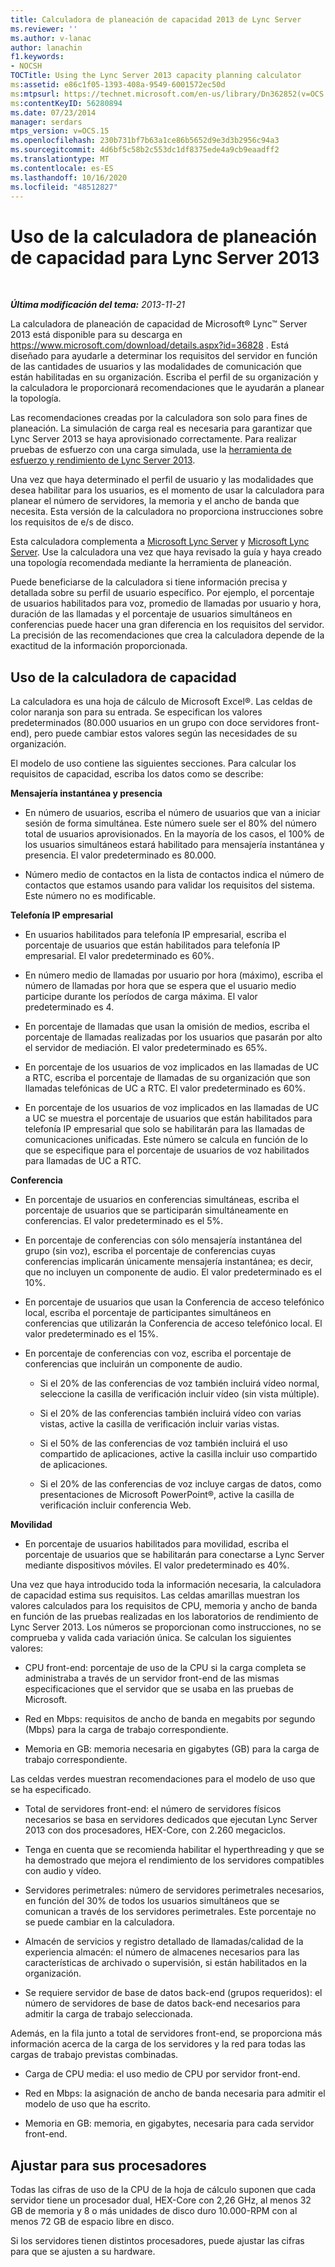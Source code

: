 ```yaml
---
title: Calculadora de planeación de capacidad 2013 de Lync Server
ms.reviewer: ''
ms.author: v-lanac
author: lanachin
f1.keywords:
- NOCSH
TOCTitle: Using the Lync Server 2013 capacity planning calculator
ms:assetid: e86c1f05-1393-408a-9549-6001572ec50d
ms:mtpsurl: https://technet.microsoft.com/en-us/library/Dn362852(v=OCS.15)
ms:contentKeyID: 56280894
ms.date: 07/23/2014
manager: serdars
mtps_version: v=OCS.15
ms.openlocfilehash: 230b731bf7b63a1ce86b5652d9e3d3b2956c94a3
ms.sourcegitcommit: 4d6bf5c58b2c553dc1df8375ede4a9cb9eaadff2
ms.translationtype: MT
ms.contentlocale: es-ES
ms.lasthandoff: 10/16/2020
ms.locfileid: "48512827"
---
```

# <a name="using-the-capacity-planning-calculator-for-lync-server-2013"></a>Uso de la calculadora de planeación de capacidad para Lync Server 2013

<div data-xmlns="http://www.w3.org/1999/xhtml">

<div class="topic" data-xmlns="http://www.w3.org/1999/xhtml" data-msxsl="urn:schemas-microsoft-com:xslt" data-cs="https://msdn.microsoft.com/">

<div data-asp="https://msdn2.microsoft.com/asp">



</div>

<div id="mainSection">

<div id="mainBody">

<span> </span>

_**Última modificación del tema:** 2013-11-21_

La calculadora de planeación de capacidad de Microsoft® Lync™ Server 2013 está disponible para su descarga en <https://www.microsoft.com/download/details.aspx?id=36828> . Está diseñado para ayudarle a determinar los requisitos del servidor en función de las cantidades de usuarios y las modalidades de comunicación que están habilitadas en su organización. Escriba el perfil de su organización y la calculadora le proporcionará recomendaciones que le ayudarán a planear la topología.

Las recomendaciones creadas por la calculadora son solo para fines de planeación. La simulación de carga real es necesaria para garantizar que Lync Server 2013 se haya aprovisionado correctamente. Para realizar pruebas de esfuerzo con una carga simulada, use la [herramienta de esfuerzo y rendimiento de Lync Server 2013](https://go.microsoft.com/fwlink/?linkid=282724).

Una vez que haya determinado el perfil de usuario y las modalidades que desea habilitar para los usuarios, es el momento de usar la calculadora para planear el número de servidores, la memoria y el ancho de banda que necesita. Esta versión de la calculadora no proporciona instrucciones sobre los requisitos de e/s de disco.

Esta calculadora complementa a [Microsoft Lync Server](https://go.microsoft.com/fwlink/?linkid=282725) y [Microsoft Lync Server](lync-server-2013-planning.md). Use la calculadora una vez que haya revisado la guía y haya creado una topología recomendada mediante la herramienta de planeación.

Puede beneficiarse de la calculadora si tiene información precisa y detallada sobre su perfil de usuario específico. Por ejemplo, el porcentaje de usuarios habilitados para voz, promedio de llamadas por usuario y hora, duración de las llamadas y el porcentaje de usuarios simultáneos en conferencias puede hacer una gran diferencia en los requisitos del servidor. La precisión de las recomendaciones que crea la calculadora depende de la exactitud de la información proporcionada.

<div>

## <a name="using-the-capacity-calculator"></a>Uso de la calculadora de capacidad

La calculadora es una hoja de cálculo de Microsoft Excel®. Las celdas de color naranja son para su entrada. Se especifican los valores predeterminados (80.000 usuarios en un grupo con doce servidores front-end), pero puede cambiar estos valores según las necesidades de su organización.

El modelo de uso contiene las siguientes secciones. Para calcular los requisitos de capacidad, escriba los datos como se describe:

**Mensajería instantánea y presencia**

  - En número de usuarios, escriba el número de usuarios que van a iniciar sesión de forma simultánea. Este número suele ser el 80% del número total de usuarios aprovisionados. En la mayoría de los casos, el 100% de los usuarios simultáneos estará habilitado para mensajería instantánea y presencia. El valor predeterminado es 80.000.

  - Número medio de contactos en la lista de contactos indica el número de contactos que estamos usando para validar los requisitos del sistema. Este número no es modificable.

**Telefonía IP empresarial**

  - En usuarios habilitados para telefonía IP empresarial, escriba el porcentaje de usuarios que están habilitados para telefonía IP empresarial. El valor predeterminado es 60%.

  - En número medio de llamadas por usuario por hora (máximo), escriba el número de llamadas por hora que se espera que el usuario medio participe durante los períodos de carga máxima. El valor predeterminado es 4.

  - En porcentaje de llamadas que usan la omisión de medios, escriba el porcentaje de llamadas realizadas por los usuarios que pasarán por alto el servidor de mediación. El valor predeterminado es 65%.

  - En porcentaje de los usuarios de voz implicados en las llamadas de UC a RTC, escriba el porcentaje de llamadas de su organización que son llamadas telefónicas de UC a RTC. El valor predeterminado es 60%.

  - En porcentaje de los usuarios de voz implicados en las llamadas de UC a UC se muestra el porcentaje de usuarios que están habilitados para telefonía IP empresarial que solo se habilitarán para las llamadas de comunicaciones unificadas. Este número se calcula en función de lo que se especifique para el porcentaje de usuarios de voz habilitados para llamadas de UC a RTC.

**Conferencia**

  - En porcentaje de usuarios en conferencias simultáneas, escriba el porcentaje de usuarios que se participarán simultáneamente en conferencias. El valor predeterminado es el 5%.

  - En porcentaje de conferencias con sólo mensajería instantánea del grupo (sin voz), escriba el porcentaje de conferencias cuyas conferencias implicarán únicamente mensajería instantánea; es decir, que no incluyen un componente de audio. El valor predeterminado es el 10%.

  - En porcentaje de usuarios que usan la Conferencia de acceso telefónico local, escriba el porcentaje de participantes simultáneos en conferencias que utilizarán la Conferencia de acceso telefónico local. El valor predeterminado es el 15%.

  - En porcentaje de conferencias con voz, escriba el porcentaje de conferencias que incluirán un componente de audio.
    
      - Si el 20% de las conferencias de voz también incluirá vídeo normal, seleccione la casilla de verificación incluir vídeo (sin vista múltiple).
    
      - Si el 20% de las conferencias también incluirá vídeo con varias vistas, active la casilla de verificación incluir varias vistas.
    
      - Si el 50% de las conferencias de voz también incluirá el uso compartido de aplicaciones, active la casilla incluir uso compartido de aplicaciones.
    
      - Si el 20% de las conferencias de voz incluye cargas de datos, como presentaciones de Microsoft PowerPoint®, active la casilla de verificación incluir conferencia Web.

**Movilidad**

  - En porcentaje de usuarios habilitados para movilidad, escriba el porcentaje de usuarios que se habilitarán para conectarse a Lync Server mediante dispositivos móviles. El valor predeterminado es 40%.

Una vez que haya introducido toda la información necesaria, la calculadora de capacidad estima sus requisitos. Las celdas amarillas muestran los valores calculados para los requisitos de CPU, memoria y ancho de banda en función de las pruebas realizadas en los laboratorios de rendimiento de Lync Server 2013. Los números se proporcionan como instrucciones, no se comprueba y valida cada variación única. Se calculan los siguientes valores:

  - CPU front-end: porcentaje de uso de la CPU si la carga completa se administraba a través de un servidor front-end de las mismas especificaciones que el servidor que se usaba en las pruebas de Microsoft.

  - Red en Mbps: requisitos de ancho de banda en megabits por segundo (Mbps) para la carga de trabajo correspondiente.

  - Memoria en GB: memoria necesaria en gigabytes (GB) para la carga de trabajo correspondiente.

Las celdas verdes muestran recomendaciones para el modelo de uso que se ha especificado.

  - Total de servidores front-end: el número de servidores físicos necesarios se basa en servidores dedicados que ejecutan Lync Server 2013 con dos procesadores, HEX-Core, con 2.260 megaciclos.

  - Tenga en cuenta que se recomienda habilitar el hyperthreading y que se ha demostrado que mejora el rendimiento de los servidores compatibles con audio y vídeo.

  - Servidores perimetrales: número de servidores perimetrales necesarios, en función del 30% de todos los usuarios simultáneos que se comunican a través de los servidores perimetrales. Este porcentaje no se puede cambiar en la calculadora.

  - Almacén de servicios y registro detallado de llamadas/calidad de la experiencia almacén: el número de almacenes necesarios para las características de archivado o supervisión, si están habilitados en la organización.

  - Se requiere servidor de base de datos back-end (grupos requeridos): el número de servidores de base de datos back-end necesarios para admitir la carga de trabajo seleccionada.

Además, en la fila junto a total de servidores front-end, se proporciona más información acerca de la carga de los servidores y la red para todas las cargas de trabajo previstas combinadas.

  - Carga de CPU media: el uso medio de CPU por servidor front-end.

  - Red en Mbps: la asignación de ancho de banda necesaria para admitir el modelo de uso que ha escrito.

  - Memoria en GB: memoria, en gigabytes, necesaria para cada servidor front-end.

</div>

<div>

## <a name="adjusting-for-your-processors"></a>Ajustar para sus procesadores

Todas las cifras de uso de la CPU de la hoja de cálculo suponen que cada servidor tiene un procesador dual, HEX-Core con 2,26 GHz, al menos 32 GB de memoria y 8 o más unidades de disco duro 10.000-RPM con al menos 72 GB de espacio libre en disco.

Si los servidores tienen distintos procesadores, puede ajustar las cifras para que se ajusten a su hardware.

</div>

</div>

<span> </span>

</div>

</div>

</div>

